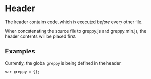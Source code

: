 # Header

The header contains code, which is executed *before* every other file.

When concatenating the source file to greppy.js and greppy.min.js, the header
contents will be placed first.

## Examples

Currently, the global ``greppy`` is being defined in the header:

    var greppy = {};

